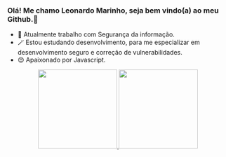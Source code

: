 ### Olá! Me chamo Leonardo Marinho, seja bem vindo(a) ao meu Github.👋

- 🔭 Atualmente trabalho com Segurança da informação.
- 🪄 Estou estudando desenvolvimento, para me especializar em desenvolvimento seguro e correção de vulnerabilidades.
- 😍 Apaixonado por Javascript.
<div align="center">
  <a href="https://github.com/leozaomarinho">
  <img height="180em" src="https://github-readme-stats.vercel.app/api?username=leozaomarinho&show_icons=true&theme=dark&include_all_commits=true&count_private=true"/>
  <img height="180em" src="https://github-readme-stats.vercel.app/api/top-langs/?username=leozaomarinho&layout=compact&langs_count=7&theme=dark"/>
</div>
